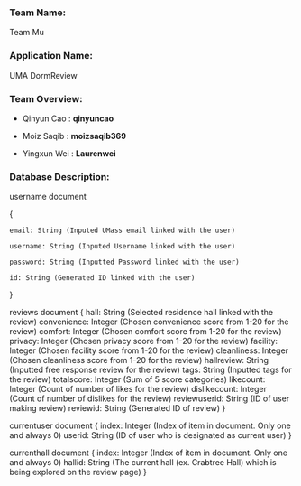 ### **Team Name**: 
Team Mu

### **Application Name**: 
UMA DormReview

### **Team Overview**:
- Qinyun Cao : **qinyuncao**

- Moiz Saqib : **moizsaqib369**

- Yingxun Wei : **Laurenwei**

### **Database Description**:
username document

{

    email: String (Inputed UMass email linked with the user)
  
    username: String (Inputed Username linked with the user)
  
    password: String (Inputted Password linked with the user)
  
    id: String (Generated ID linked with the user)
  
}

reviews document
{
  hall: String (Selected residence hall linked with the review)
  convenience: Integer (Chosen convenience score from 1-20 for the review)
  comfort: Integer (Chosen comfort score from 1-20 for the review)
  privacy: Integer (Chosen privacy score from 1-20 for the review)
  facility: Integer (Chosen facility score from 1-20 for the review)
  cleanliness: Integer (Chosen cleanliness score from 1-20 for the review)
  hallreview: String (Inputted free response review for the review)
  tags: String (Inputted tags for the review)
  totalscore: Integer (Sum of 5 score categories)
  likecount: Integer (Count of number of likes for the review)
  dislikecount: Integer (Count of number of dislikes for the review)
  reviewuserid: String (ID of user making review)
  reviewid: String (Generated ID of review)
}

currentuser document
{
  index: Integer (Index of item in document. Only one and always 0)
  userid: String (ID of user who is designated as current user)
}

currenthall document
{
  index: Integer (Index of item in document. Only one and always 0)
  hallid: String (The current hall (ex. Crabtree Hall) which is being explored on the review page)
}
